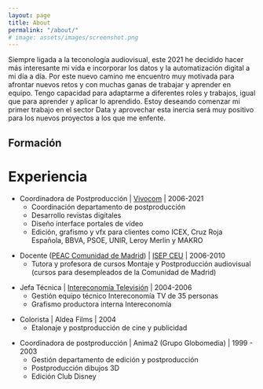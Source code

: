 ```yaml
---
layout: page
title: About
permalink: "/about/"
# image: assets/images/screenshot.png
---
```


Siempre ligada a la teconología audiovisual, este 2021 he decidido hacer más interesante mi vida e incorporar los datos y la automatización digital a mi día a día. Por este nuevo camino me encuentro muy motivada para afrontar nuevos retos y con muchas ganas de trabajar y aprender en equipo. Tengo capacidad para adaptarme a diferentes roles y trabajos, igual que para aprender y aplicar lo aprendido. Estoy deseando comenzar mi primer trabajo en el sector Data y aprovechar esta inercia será muy positivo para los nuevos proyectos a los que me enfente.


## Formación



# Experiencia

- Coordinadora de Postproducción \| [Vivocom](https://vivocom.eu/) \| 2006-2021
    - Coordinación departamento de postproducción
    - Desarrollo revistas digitales
    - Diseño interface portales de vídeo
    - Edición, grafismo y vfx para clientes como ICEX, Cruz Roja Española, BBVA, PSOE, UNIR, Leroy Merlin y MAKRO
<p></p>

- Docente ([PEAC Comunidad de Madrid](https://www.comunidad.madrid/servicios/empleo/acreditacion-competencias-profesionales)) \| [ISEP CEU](https://www.isepceu.es/) \| 2006-2010
    - Tutora y profesora de cursos Montaje y Postproducción audiovisual (cursos para desempleados de la Comunidad de Madrid)
<!-- --> 

* Jefa Técnica \| [Intereconomía Televisión](https://eltorotv.com/) \| 2004-2006
    - Gestión equipo técnico Intereconomía TV de 35 personas
    - Grafismo productora interna Intereconomía

- Colorista \| Aldea Films \| 2004
    - Etalonaje y postproducción de cine y publicidad


+ Coordinadora de postproducción \| Anima2 (Grupo Globomedia) \| 1999 - 2003
    - Gestión departamento de edición y postproducción
    - Postproducción dibujos 3D
    - Edición Club Disney



